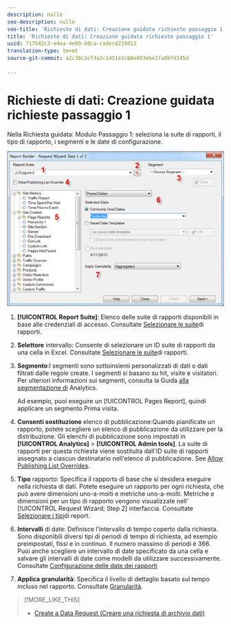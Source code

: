 ```yaml
---
description: nulle
seo-description: nulle
seo-title: 'Richieste di dati: Creazione guidata richieste passaggio 1'
title: 'Richieste di dati: Creazione guidata richieste passaggio 1'
uuid: 717542c3-e4aa-4e00-b0ca-cadecd219d13
translation-type: tm+mt
source-git-commit: a2c38c2cf3a2c1451e2c60e003ebe1fa9bfd145d

---
```



# Richieste di dati: Creazione guidata richieste passaggio 1

Nella Richiesta guidata: Modulo Passaggio 1: seleziona la suite di rapporti, il tipo di rapporto, i segmenti e le date di configurazione.

![](assets/rw1_overview.png)

1. **[!UICONTROL Report Suite]**: Elenco delle suite di rapporti disponibili in base alle credenziali di accesso. Consultate [Selezionare le suite](../../../analyze/report-builder/data-requests/selecting-report-suites/t-select-report-suites.md#task_59444416F6F042D1998217AE91580913)di rapporti.

1. **Selettore** intervallo: Consente di selezionare un ID suite di rapporti da una cella in Excel. Consultate [Selezionare le suite](../../../analyze/report-builder/data-requests/selecting-report-suites/t-select-report-suites.md#task_59444416F6F042D1998217AE91580913)di rapporti.

1. **Segmento**:I segmenti sono sottoinsiemi personalizzati di dati o dati filtrati dalle regole create. I segmenti si basano su hit, visite e visitatori. Per ulteriori informazioni sui segmenti, consulta la Guida [alla segmentazione di](https://marketing.adobe.com/resources/help/en_US/analytics/segment/) Analytics.

   Ad esempio, puoi eseguire un [!UICONTROL Pages Report], quindi applicare un segmento Prima visita.

1. **Consenti sostituzione** elenco di pubblicazione:Quando pianificate un rapporto, potete scegliere un elenco di pubblicazione da utilizzare per la distribuzione. Gli elenchi di pubblicazione sono impostati in **[!UICONTROL Analytics]** &gt; **[!UICONTROL Admin tools]**. La suite di rapporti per questa richiesta viene sostituita dall'ID suite di rapporti assegnato a ciascun destinatario nell'elenco di pubblicazione. See [Allow Publishing List Overrides](../../../analyze/report-builder/data-requests/allow-publishing-list-overrides.md#concept_BCB19A20DC4B4B8D984F9670EE018D8C).

1. **Tipo** rapporto: Specifica il rapporto di base che si desidera eseguire nella richiesta di dati. Potete eseguire un rapporto per ogni richiesta, che può avere dimensioni uno-a-molti e metriche uno-a-molti. Metriche e dimensioni per un tipo di rapporto vengono visualizzate nell' [!UICONTROL Request Wizard; Step 2] interfaccia. Consultate [Selezionare i tipi](../../../analyze/report-builder/data-requests/c-report-types/select-report-types.md#concept_C711B27E6FB64C18AC564EE142FC7EFC)di report.

1. **Intervalli** di date: Definisce l’intervallo di tempo coperto dalla richiesta. Sono disponibili diversi tipi di periodi di tempo di richiesta, ad esempio preimpostati, fissi e in continuo. Il numero massimo di periodi è 366. Puoi anche scegliere un intervallo di date specificato da una cella e salvare gli intervalli di date come modelli da utilizzare successivamente.  Consultate [Configurazione delle date dei rapporti](../../../analyze/report-builder/data-requests/configuring-report-dates/custom-calendar.md)

1. **Applica granularità**: Specifica il livello di dettaglio basato sul tempo incluso nel rapporto. Consultate [Granularità](../../../analyze/report-builder/data-requests/configuring-report-dates/granularity.md#concept_A13CBA2962E24FF882456135431B7ADB).

>[!MORE_LIKE_THIS]
>
>* [Create a Data Request (Creare una richiesta di archivio dati)](/help/analyze/report-builder/data-requests/t-create-a-data-request.md)